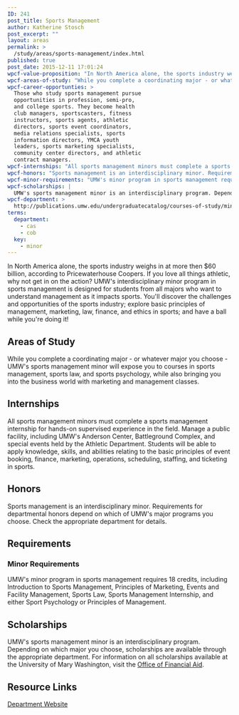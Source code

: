 ```yaml
---
ID: 241
post_title: Sports Management
author: Katherine Stosch
post_excerpt: ""
layout: areas
permalink: >
  /study/areas/sports-management/index.html
published: true
post_date: 2015-12-11 17:01:24
wpcf-value-proposition: "In North America alone, the sports industry weighs in at more then $60 billion, according to Pricewaterhouse Coopers. If you love all things athletic, why not get in on the action? UMW's interdisciplinary minor program in sports management is designed for students from all majors who want to understand management as it impacts sports. You'll discover the challenges and opportunities of the sports industry; explore basic principles of management, marketing, law, finance, and ethics in sports; and have a ball while you're doing it!"
wpcf-areas-of-study: "While you complete a coordinating major - or whatever major you choose - UMW's sports management minor will expose you to courses in sports management, sports law, and sports psychology, while also bringing you into the business world with marketing and management classes."
wpcf-career-opportunties: >
  Those who study sports management pursue
  opportunities in profession, semi-pro,
  and college sports. They become health
  club managers, sportscasters, fitness
  instructors, sports agents, athletic
  directors, sports event coordinators,
  media relations specialists, sports
  information directors, YMCA youth
  leaders, sports marketing specialists,
  community center directors, and athletic
  contract managers.
wpcf-internships: "All sports management minors must complete a sports management internship for hands-on supervised experience in the field. Manage a public facility, including UMW's Anderson Center, Battleground Complex, and special events held by the Athletic Department. Students will be able to apply knowledge, skills, and abilities relating to the basic principles of event booking, finance, marketing, operations, scheduling, staffing, and ticketing in sports."
wpcf-honors: "Sports management is an interdisciplinary minor. Requirements for departmental honors depend on which of UMW's major programs you choose. Check the appropriate department for details."
wpcf-minor-requirements: "UMW's minor program in sports management requires 18 credits, including Introduction to Sports Management, Principles of Marketing, Events and Facility Management, Sports Law, Sports Management Internship, and either Sport Psychology or Principles of Management."
wpcf-scholarships: |
  UMW's sports management minor is an interdisciplinary program. Depending on which major you choose, scholarships are available through the appropriate department. For information on all scholarships available at the University of Mary Washington, visit the <a href="https://www.umw.edu/financialaid/types/scholarship-opportunities/">Office of Financial Aid</a>.
wpcf-department: >
  http://publications.umw.edu/undergraduatecatalog/courses-of-study/minors/sports-management-minor/
terms:
  department:
    - cas
    - cob
  key:
    - minor
---
```


<!-- Types Custom Fields: -->

<!-- value-proposition -->
In North America alone, the sports industry weighs in at more then $60 billion, according to Pricewaterhouse Coopers. If you love all things athletic, why not get in on the action? UMW\'s interdisciplinary minor program in sports management is designed for students from all majors who want to understand management as it impacts sports. You\'ll discover the challenges and opportunities of the sports industry; explore basic principles of management, marketing, law, finance, and ethics in sports; and have a ball while you\'re doing it!
<!-- End value-proposition -->

<!-- areas-of-study -->
## Areas of Study
While you complete a coordinating major - or whatever major you choose - UMW\'s sports management minor will expose you to courses in sports management, sports law, and sports psychology, while also bringing you into the business world with marketing and management classes.
<!-- End areas-of-study -->

<!-- internships -->
## Internships
All sports management minors must complete a sports management internship for hands-on supervised experience in the field. Manage a public facility, including UMW\'s Anderson Center, Battleground Complex, and special events held by the Athletic Department. Students will be able to apply knowledge, skills, and abilities relating to the basic principles of event booking, finance, marketing, operations, scheduling, staffing, and ticketing in sports.
<!-- End internships -->

<!-- honors -->
## Honors
Sports management is an interdisciplinary minor. Requirements for departmental honors depend on which of UMW\'s major programs you choose. Check the appropriate department for details.
<!-- End honors -->

<!-- requirements -->
## Requirements

<!-- minor-requirements -->
### Minor Requirements
UMW\'s minor program in sports management requires 18 credits, including Introduction to Sports Management, Principles of Marketing, Events and Facility Management, Sports Law, Sports Management Internship, and either Sport Psychology or Principles of Management.
<!-- End minor-requirements -->

<!-- End requirements -->

<!-- scholarships -->
## Scholarships
UMW\'s sports management minor is an interdisciplinary program. Depending on which major you choose, scholarships are available through the appropriate department. For information on all scholarships available at the University of Mary Washington, visit the [Office of Financial Aid]("https://www.umw.edu/financialaid/types/scholarship-opportunities/").
<!-- End scholarships -->

<!-- resource-links -->
## Resource Links

<!-- department -->
[Department Website](http://publications.umw.edu/undergraduatecatalog/courses-of-study/minors/sports-management-minor/)

<!-- End department -->

<!-- End resource-links -->

<!-- End Types Custom Fields -->